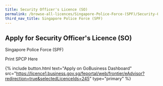```yaml
---
title: Security Officer's Licence (SO)
permalink: /browse-all-licences/Singapore-Police-Force-(SPF)/Security-Officer's-Licence-(SO)
third_nav_title: Singapore Police Force (SPF)
---
```


## Apply for Security Officer's Licence (SO)

Singapore Police Force (SPF)

Print SPCP Here

{% include button.html text="Apply on GoBusiness Dashboard" src="https://licence1.business.gov.sg/feportal/web/frontier/eAdvisor?redirection=true&selectedLicenceIds=245" type="primary" %}

